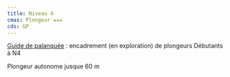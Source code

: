 ```yaml
---
title: Niveau 4
cmas: Plongeur ★★★
cds: GP
---
```

[Guide de palanquée](https://fr.wikipedia.org/wiki/Guide_de_palanqu%C3%A9e "Guide de palanquée") : encadrement (en exploration) de plongeurs Débutants à N4

Plongeur autonome jusque 60 m
